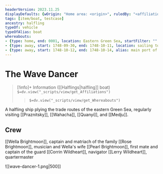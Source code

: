 ```yaml
---
headerVersion: 2023.11.25
displayDefaults: {wOrigin: "Home area: <origin>", ruledBy: "<affiliationtitle:t>: <name> <(of )primary>" }
tags: [item/boat, testcase]
ancestry: halfling
typeOf: vehicle
typeOfAlias: boat
whereabouts: 
- {type: home, end: 0001, location: Eastern Green Sea, startFilter: "" }
- {type: away, start: 1748-09-30, end: 1748-10-11, location: sailing to Wahacha, startFilter: "2" }
- {type: away, start: 1748-10-12, end: 1748-10-14, alias: main port of Wacahca, location: Wahacha, linkText: moored in, startFilter: "2" }
---
```

# The Wave Dancer
>[!info]+ Information
> ([[Halflings|halfling]] boat)
> `$=dv.view("_scripts/view/get_Affiliations")`
>> `$=dv.view("_scripts/view/get_Whereabouts")`

A halfling ship plying the trade routes of the eastern Green Sea, regularly visiting [[Praznitsky]], [[Wahacha]], [[Quanyi]], and [[Medju]].  
## Crew
[[Wella Brightmoon]], captain and matriach of the family
[[Rose Brightmoon]], musician and Wella's wife
[[Pearl Brightmoon]], first mate and captain of the guard
[[Corrin Wildheart]], navigator
[[Lerry Wildheart]], quartermaster

![[wave-dancer-1.png|500]]

